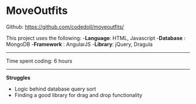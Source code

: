 MoveOutfits
===================

Github: https://github.com/codedoll/moveoutfits/

This project uses the following:
 -**Language**: HTML, Javascript
 -**Database** : MongoDB
 -**Framework** : AngularJS
 -**Library**: jQuery, Dragula


----------

Time spent coding: 6 hours

----------

**Struggles**
 - Logic behind database query sort
 - Finding a good library for drag and drop functionality
 